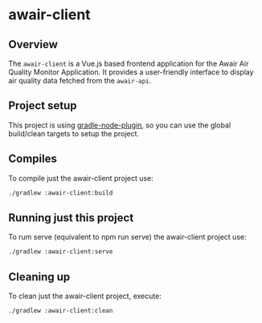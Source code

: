 # awair-client

## Overview

The `awair-client` is a Vue.js based frontend application for the Awair Air Quality Monitor Application. It provides a user-friendly interface to display air quality data fetched from the `awair-api`.

## Project setup

This project is using [gradle-node-plugin](https://github.com/node-gradle/gradle-node-plugin/tree/main#readme), so you can use the global build/clean targets to setup the project.


## Compiles

To compile just the awair-client project use:

```bash
./gradlew :awair-client:build
```

## Running just this project

To rum serve (equivalent to npm run serve) the awair-client project use:

```bash
./gradlew :awair-client:serve
```

## Cleaning up

To clean just the awair-client project, execute:

```bash
./gradlew :awair-client:clean
```
